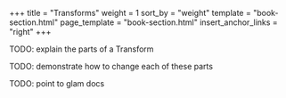 +++
title = "Transforms"
weight = 1
sort_by = "weight"
template = "book-section.html"
page_template = "book-section.html"
insert_anchor_links = "right"
+++

TODO: explain the parts of a Transform

TODO: demonstrate how to change each of these parts

TODO: point to glam docs
